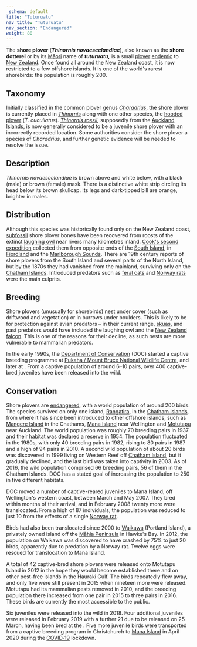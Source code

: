 ```yaml
---
_schema: default
title: "Tuturuatu"
nav_title: "Tuturuatu"
nav_section: "Endangered"
weight: 80
---
```

                                   



 

The **shore plover** (_**Thinornis novaeseelandiae**_), also known as the **shore dotterel** or by its [Māori](https://en.wikipedia.org/wiki/M%C4%81ori_language) name of _**tuturuatu,**_ is a small [plover](https://en.wikipedia.org/wiki/Plover) [endemic](https://en.wikipedia.org/wiki/Endemism) to [New Zealand](https://en.wikipedia.org/wiki/New_Zealand). Once found all around the New Zealand coast, it is now restricted to a few offshore islands. It is one of the world's rarest shorebirds: the population is roughly 200.

Taxonomy
------------

Initially classified in the common plover genus _[Charadrius](https://en.wikipedia.org/wiki/Charadrius)_, the shore plover is currently placed in _[Thinornis](https://en.wikipedia.org/wiki/Thinornis)_ along with one other species, the [hooded plover](https://en.wikipedia.org/wiki/Hooded_dotterel) (_T. cucullatus_). _[Thinornis rossii](https://en.wikipedia.org/wiki/Auckland_Islands_shore_plover),_ supposedly from the [Auckland Islands](https://en.wikipedia.org/wiki/Auckland_Islands), is now generally considered to be a juvenile shore plover with an incorrectly recorded location. Some authorities consider the shore plover a species of _Charadrius_, and further genetic evidence will be needed to resolve the issue.

Description
---------------

_Thinornis novaeseelandiae_ is brown above and white below, with a black (male) or brown (female) mask. There is a distinctive white strip circling its head below its brown skullcap. Its legs and dark-tipped bill are orange, brighter in males.

Distribution
----------------

Although this species was historically found only on the New Zealand coast, [subfossil](https://en.wikipedia.org/wiki/Subfossil) shore plover bones have been recovered from roosts of the extinct [laughing owl](https://en.wikipedia.org/wiki/Laughing_owl) near rivers many kilometres inland. [Cook's second expedition](https://en.wikipedia.org/wiki/Second_voyage_of_James_Cook) collected them from opposite ends of the [South Island](https://en.wikipedia.org/wiki/South_Island), in [Fiordland](https://en.wikipedia.org/wiki/Fiordland) and the [Marlborough Sounds](https://en.wikipedia.org/wiki/Marlborough_Sounds). There are 19th century reports of shore plovers from the South Island and several parts of the North Island, but by the 1870s they had vanished from the mainland, surviving only on the [Chatham Islands](https://en.wikipedia.org/wiki/Chatham_Islands). Introduced predators such as [feral cats](https://en.wikipedia.org/wiki/Cats_in_New_Zealand) and [Norway rats](https://en.wikipedia.org/wiki/Brown_rat) were the main culprits.

Breeding
------------

Shore plovers (unusually for shorebirds) nest under cover (such as driftwood and vegetation) or in burrows under boulders. This is likely to be for protection against avian predators – in their current range, [skuas](https://en.wikipedia.org/wiki/Skua), and past predators would have included the laughing owl and the [New Zealand falcon](https://en.wikipedia.org/wiki/New_Zealand_falcon). This is one of the reasons for their decline, as such nests are more vulnerable to mammalian predators.

In the early 1990s, the [Department of Conservation](https://en.wikipedia.org/wiki/Department_of_Conservation_(New_Zealand)) (DOC) started a captive breeding programme at [Pukaha / Mount Bruce National Wildlife Centre](https://en.wikipedia.org/wiki/Pukaha_/_Mount_Bruce_National_Wildlife_Centre), and later at . From a captive population of around 6–10 pairs, over 400 captive-bred juveniles have been released into the wild.

Conservation
----------------

Shore plovers are [endangered](https://en.wikipedia.org/wiki/Endangered_species), with a world population of around 200 birds. The species survived on only one island, [Rangatira](https://en.wikipedia.org/wiki/South_East_Island/Rangatira), in the [Chatham Islands](https://en.wikipedia.org/wiki/Chatham_Islands), from where it has since been introduced to other offshore islands, such as [Mangere Island](https://en.wikipedia.org/wiki/Mangere_Island) in the Chathams, [Mana Island](https://en.wikipedia.org/wiki/Mana_Island_(New_Zealand)) near Wellington and [Motutapu](https://en.wikipedia.org/wiki/Motutapu_Island) near Auckland. The world population was roughly 70 breeding pairs in 1937 and their habitat was declared a reserve in 1954. The population fluctuated in the 1980s, with only 40 breeding pairs in 1982, rising to 80 pairs in 1987 and a high of 94 pairs in 2010. A second wild population of about 20 birds was discovered in 1999 living on Western Reef off [Chatham Island](https://en.wikipedia.org/wiki/Chatham_Island), but it gradually declined, and the last bird was taken into captivity in 2003. As of 2016, the wild population comprised 66 breeding pairs, 56 of them in the Chatham Islands. DOC has a stated goal of increasing the population to 250 in five different habitats.

DOC moved a number of captive-reared juveniles to Mana Island, off Wellington's western coast, between March and May 2007. They bred within months of their arrival, and in February 2008 twenty more were translocated. From a high of 87 individuals, the population was reduced to just 10 from the effects of a single [Norway rat](https://en.wikipedia.org/wiki/Brown_rat).

Birds had also been translocated since 2000 to [Waikawa](https://en.wikipedia.org/wiki/Portland_Island_(New_Zealand)) (Portland Island), a privately owned island off the [Māhia Peninsula](https://en.wikipedia.org/wiki/M%C4%81hia_Peninsula) in Hawke's Bay. In 2012, the population on Waikawa was discovered to have crashed by 75% to just 20 birds, apparently due to predation by a Norway rat. Twelve eggs were rescued for translocation to Mana Island.

A total of 42 captive-bred shore plovers were released onto Motutapu Island in 2012 in the hope they would become established there and on other pest-free islands in the Hauraki Gulf. The birds repeatedly flew away, and only five were still present in 2015 when nineteen more were released. Motutapu had its mammalian pests removed in 2010, and the breeding population there increased from one pair in 2015 to three pairs in 2016. These birds are currently the most accessible to the public.

Six juveniles were released into the wild in 2018. Four additional juveniles were released in February 2019 with a further 21 due to be released on 25 March, having been bred at the . Five more juvenile birds were transported from a captive breeding program in Christchurch to [Mana Island](https://en.wikipedia.org/wiki/Mana_Island_(New_Zealand)) in April 2020 during the [COVID‑19](https://en.wikipedia.org/wiki/Coronavirus_disease_2019) lockdown.

